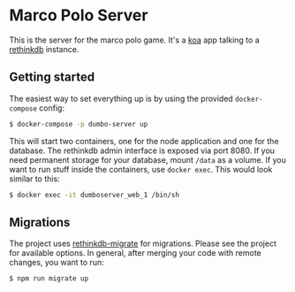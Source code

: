 # Marco Polo Server

This is the server for the marco polo game. It's a [koa](https://github.com/koajs/koa) app talking to a [rethinkdb](https://github.com/rethinkdb/rethinkdb) instance.

## Getting started

The easiest way to set everything up is by using the provided `docker-compose` config:

``` bash
$ docker-compose -p dumbo-server up
```

This will start two containers, one for the node application and one for the database. The rethinkdb admin interface is exposed via port 8080. If you need permanent storage for your database, mount `/data` as a volume. If you want to run stuff inside the containers, use `docker exec`. This would look similar to this:

``` bash
$ docker exec -it dumboserver_web_1 /bin/sh
```

## Migrations

The project uses [rethinkdb-migrate](https://github.com/vinicius0026/rethinkdb-migrate/) for migrations. Please see the project for available options. In general, after merging your code with remote changes, you want to run:

``` bash
$ npm run migrate up
```
